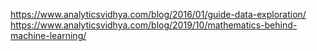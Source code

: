 https://www.analyticsvidhya.com/blog/2016/01/guide-data-exploration/
https://www.analyticsvidhya.com/blog/2019/10/mathematics-behind-machine-learning/
